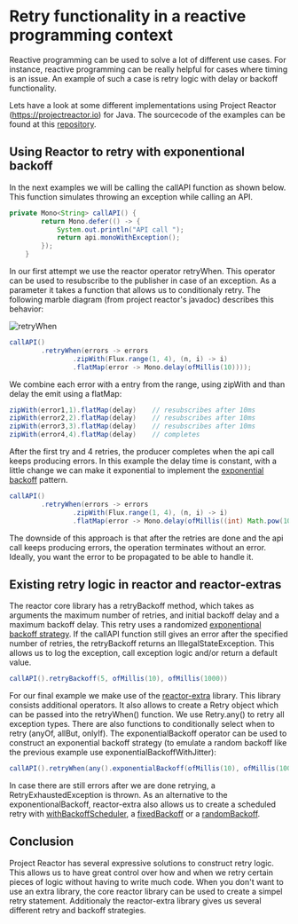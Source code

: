 # Retry functionality in a reactive programming context
Reactive programming can be used to solve a lot of different use cases. For instance, reactive programming can be really helpful for cases where timing is an issue. An example of such a case is retry logic with delay or backoff
functionality.

Lets have a look at some different implementations using Project Reactor (https://projectreactor.io) for Java. The sourcecode of the examples can be found at this [repository](https://github.com/erwindeg/reactor-examples).

## Using Reactor to retry with exponentional backoff
In the next examples we will be calling the callAPI function as shown below. This function simulates throwing an exception while calling an API.

```java
private Mono<String> callAPI() {
        return Mono.defer(() -> {
            System.out.println("API call ");
            return api.monoWithException();
        });
    }
```

In our first attempt we use the reactor operator retryWhen. This operator can be used to resubscribe to the publisher in case of an exception.
As a parameter it takes a function that allows us to conditionaly retry.
The following marble diagram (from project reactor's javadoc) describes this behavior:

![retryWhen](https://raw.githubusercontent.com/reactor/reactor-core/v3.1.1.RELEASE/src/docs/marble/retrywhen1.png)

```java
callAPI()
        .retryWhen(errors -> errors
                .zipWith(Flux.range(1, 4), (n, i) -> i)
                .flatMap(error -> Mono.delay(ofMillis(10))));
```

We combine each error with a entry from the range, using zipWith and than delay the emit using a flatMap:
```java
zipWith(error1,1).flatMap(delay)    // resubscribes after 10ms
zipWith(error2,2).flatMap(delay)    // resubscribes after 10ms
zipWith(error3,3).flatMap(delay)    // resubscribes after 10ms
zipWith(error4,4).flatMap(delay)    // completes
```

After the first try and 4 retries, the producer completes when the api call keeps producing errors.
In this example the delay time is constant, with a little change we can make it exponential to implement the [exponential backoff](https://en.wikipedia.org/wiki/Exponential_backoff) pattern.

```java
callAPI()
        .retryWhen(errors -> errors
                .zipWith(Flux.range(1, 4), (n, i) -> i)
                .flatMap(error -> Mono.delay(ofMillis((int) Math.pow(10, error)))));
```

The downside of this approach is that after the retries are done and the api call keeps producing errors, the operation terminates without an error. Ideally, you want the error to be
propagated to be able to handle it. 

## Existing retry logic in reactor and reactor-extras
The reactor core library has a retryBackoff method, which takes as arguments the maximum number of retries, and initial backoff delay and a maximum backoff delay. This retry uses a randomized
[exponentional backoff strategy](https://projectreactor.io/docs/core/release/api/reactor/core/publisher/Mono.html#retryBackoff-long-java.time.Duration-). 
If the callAPI function still gives an error after the specified number of retries, the retryBackoff returns an IllegalStateException. This allows us to log the exception, 
call exception logic and/or return a default value.

```java
callAPI().retryBackoff(5, ofMillis(10), ofMillis(1000))
```

For our final example we make use of the [reactor-extra](https://github.com/reactor/reactor-addons/#reactor-extra) library. This library consists additional operators. It also allows to create
a Retry object which can be passed into the retryWhen() function. We use Retry.any() to retry all exception types. There are also functions to conditionally select when to retry (anyOf, allBut, onlyIf).
The exponentialBackoff operator can be used to construct an exponential backoff strategy (to emulate a random backoff like the previous example use exponentialBackoffWithJitter):

```java
callAPI().retryWhen(any().exponentialBackoff(ofMillis(10), ofMillis(1000)).retryMax(5))
```

In case there are still errors after we are done retrying, a RetryExhaustedException is thrown. As an alternative to the exponentionalBackoff, reactor-extra also allows us to create a scheduled
retry with [withBackoffScheduler](https://projectreactor.io/docs/extra/release/api/reactor/retry/Retry.html#withBackoffScheduler-reactor.core.scheduler.Scheduler-), a [fixedBackoff](https://projectreactor.io/docs/extra/release/api/reactor/retry/Retry.html#fixedBackoff-java.time.Duration-) or a [randomBackoff](https://projectreactor.io/docs/extra/release/api/reactor/retry/Retry.html#randomBackoff-java.time.Duration-java.time.Duration-).

## Conclusion
Project Reactor has several expressive solutions to construct retry logic. This allows us to have great control over how and when we retry certain pieces of logic without having to write much code.
When you don't want to use an extra library, the core reactor library can be used to create a simpel retry statement. Additionaly the reactor-extra library gives us several different retry and backoff strategies.

